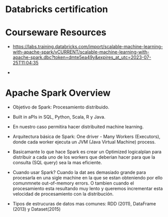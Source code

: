 # Databricks certification

# Courseware Resources
- https://labs.training.databricks.com/import/scalable-machine-learning-with-apache-spark/vCURRENT/scalable-machine-learning-with-apache-spark.dbc?token=dmte5ea49y&expires_at_utc=2023-07-25T11:04:35

- 

# Apache Spark Overview


- Objetivo de Spark: Procesamiento distribuido.
- Built in aPIs in SQL, Python, Scala, R y Java.
- En nuestro caso permitira hacer distribuited machine learning.

- Arquitectura básica de Spark: One driver - Many Workers (Executors), donde cada worker ejecuta un JVM (Java Virtual Machine) process.
- Basicamante lo que hace Spark es crear un Optimized logicalplan para distribuir a cada uno de los workers que deberian hacer para que la consulta (SQL query) sea la mas eficiente.

- Cuando usar Spark? Cuando la dat aes demasiado grande para procesarla en una sigle machine en la que se estan obteniendo por ello comunmnete out-of-memory errors. O tambien cuando el procesamiento esta resultando muy lento y queremos incrementar esta velocidad de procesamiento con la distribución.

- Tipos de estrucuras de datos mas comunes: RDD (2011), DataFrame (2013) y Dataset(2015)
